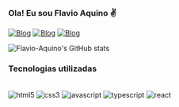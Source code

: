 ### Ola! Eu sou Flavio Aquino ✌️

[![Blog](https://img.shields.io/badge/LinkedIn-0077B5?style=for-the-badge&logo=linkedin&logoColor=white)](https://www.linkedin.com/in/fI%C3%A1vio-luiz-de-aquino-70402368)
[![Blog](https://img.shields.io/badge/Instagram-E4405F?style=for-the-badge&logo=instagram&logoColor=white)](https//:instagram.com/flavioaquino?igshi=YmMyMTA2M2Y=)
[![Blog](https://img.shields.io/badge/Blogger-FF5722?style=for-the-badge&logo=blogger&logoColor=white)](https://trailblazer.me/id/fluizdeaquino)

![Flavio-Aquino's GitHub stats](https://github-readme-stats.vercel.app/api?username=Flavio-Aquino&show_icons=true&theme=highcontrast)


### Tecnologias utilizadas 
<div style="display: inline_block"><br/> 
   <img align="center" alt="html5" src=" https://img.shields.io/badge/HTML5-E34F26?style=for-the-badge&logo=html5&logoColor=white"/>
   <img align="center" alt="css3" src=" https://img.shields.io/badge/CSS3-1572B6?style=for-the-badge&logo=css3&logoColor=white"/>
   <img align="center" alt="javascript" src=" https://img.shields.io/badge/JavaScript-F7DF1E?style=for-the-badge&logo=javascript&logoColor=black"/>
   <img align="center" alt="typescript" src=" https://img.shields.io/badge/TypeScript-007ACC?style=for-the-badge&logo=typescript&logoColor=white"/>
   <img align="center" alt="react" src=" https://img.shields.io/badge/React-20232A?style=for-the-badge&logo=react&logoColor=61DAFB"/>
   
